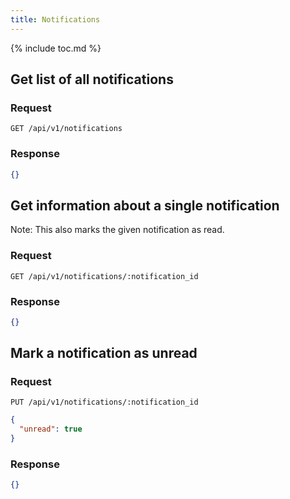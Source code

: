 ```yaml
---
title: Notifications
---
```


{% include toc.md %}

## Get list of all notifications

### Request

~~~
GET /api/v1/notifications
~~~

### Response

~~~json
{}
~~~

## Get information about a single notification

Note: This also marks the given notification as read.

### Request

~~~
GET /api/v1/notifications/:notification_id
~~~

### Response

~~~json
{}
~~~

## Mark a notification as unread

### Request

~~~
PUT /api/v1/notifications/:notification_id
~~~
~~~json
{
  "unread": true
}
~~~

### Response

~~~json
{}
~~~

